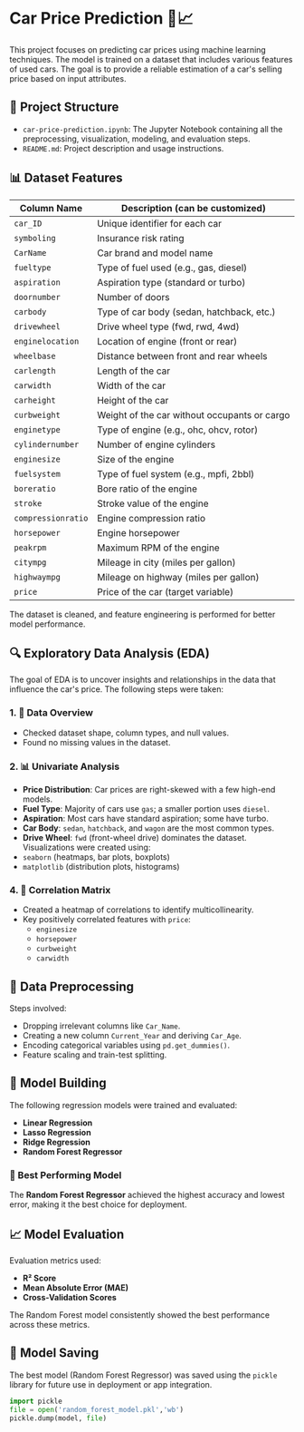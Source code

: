 # Car Price Prediction 🚗📈

This project focuses on predicting car prices using machine learning techniques. The model is trained on a dataset that includes various features of used cars. The goal is to provide a reliable estimation of a car's selling price based on input attributes.

## 📁 Project Structure

- `car-price-prediction.ipynb`: The Jupyter Notebook containing all the preprocessing, visualization, modeling, and evaluation steps.
- `README.md`: Project description and usage instructions.

## 📊 Dataset Features

| Column Name         | Description (can be customized)                |
|---------------------|------------------------------------------------|
| `car_ID`            | Unique identifier for each car                 |
| `symboling`         | Insurance risk rating                          |
| `CarName`           | Car brand and model name                       |
| `fueltype`          | Type of fuel used (e.g., gas, diesel)          |
| `aspiration`        | Aspiration type (standard or turbo)            |
| `doornumber`        | Number of doors                                |
| `carbody`           | Type of car body (sedan, hatchback, etc.)      |
| `drivewheel`        | Drive wheel type (fwd, rwd, 4wd)               |
| `enginelocation`    | Location of engine (front or rear)             |
| `wheelbase`         | Distance between front and rear wheels         |
| `carlength`         | Length of the car                              |
| `carwidth`          | Width of the car                               |
| `carheight`         | Height of the car                              |
| `curbweight`        | Weight of the car without occupants or cargo   |
| `enginetype`        | Type of engine (e.g., ohc, ohcv, rotor)        |
| `cylindernumber`    | Number of engine cylinders                     |
| `enginesize`        | Size of the engine                             |
| `fuelsystem`        | Type of fuel system (e.g., mpfi, 2bbl)         |
| `boreratio`         | Bore ratio of the engine                       |
| `stroke`            | Stroke value of the engine                     |
| `compressionratio`  | Engine compression ratio                       |
| `horsepower`        | Engine horsepower                              |
| `peakrpm`           | Maximum RPM of the engine                      |
| `citympg`           | Mileage in city (miles per gallon)             |
| `highwaympg`        | Mileage on highway (miles per gallon)          |
| `price`             | Price of the car (target variable)             |


The dataset is cleaned, and feature engineering is performed for better model performance.

## 🔍 Exploratory Data Analysis (EDA)

The goal of EDA is to uncover insights and relationships in the data that influence the car's price. The following steps were taken:

### 1. 🔧 Data Overview

- Checked dataset shape, column types, and null values.
- Found no missing values in the dataset.

### 2. 📊 Univariate Analysis

- **Price Distribution**: Car prices are right-skewed with a few high-end models.
- **Fuel Type**: Majority of cars use `gas`; a smaller portion uses `diesel`.
- **Aspiration**: Most cars have standard aspiration; some have turbo.
- **Car Body**: `sedan`, `hatchback`, and `wagon` are the most common types.
- **Drive Wheel**: `fwd` (front-wheel drive) dominates the dataset.
  Visualizations were created using:
- `seaborn` (heatmaps, bar plots, boxplots)
- `matplotlib` (distribution plots, histograms)
### 4. 🔁 Correlation Matrix

- Created a heatmap of correlations to identify multicollinearity.
- Key positively correlated features with `price`:
  - `enginesize`
  - `horsepower`
  - `curbweight`
  - `carwidth`

## 🧹 Data Preprocessing

Steps involved:

- Dropping irrelevant columns like `Car_Name`.
- Creating a new column `Current_Year` and deriving `Car_Age`.
- Encoding categorical variables using `pd.get_dummies()`.
- Feature scaling and train-test splitting.

## 🤖 Model Building

The following regression models were trained and evaluated:

- **Linear Regression**
- **Lasso Regression**
- **Ridge Regression**
- **Random Forest Regressor**

### 📌 Best Performing Model

The **Random Forest Regressor** achieved the highest accuracy and lowest error, making it the best choice for deployment.

## 📈 Model Evaluation

Evaluation metrics used:

- **R² Score**
- **Mean Absolute Error (MAE)**
- **Cross-Validation Scores**

The Random Forest model consistently showed the best performance across these metrics.

## 💾 Model Saving

The best model (Random Forest Regressor) was saved using the `pickle` library for future use in deployment or app integration.

```python
import pickle
file = open('random_forest_model.pkl','wb')
pickle.dump(model, file)
